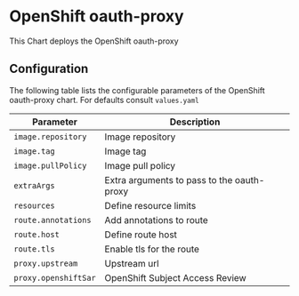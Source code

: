 # OpenShift oauth-proxy

This Chart deploys the OpenShift oauth-proxy

## Configuration

The following table lists the configurable parameters of the OpenShift oauth-proxy chart. For defaults consult `values.yaml`

| Parameter | Description
| --- | ---
| `image.repository` | Image repository
| `image.tag` | Image tag
| `image.pullPolicy` | Image pull policy
| `extraArgs` | Extra arguments to pass to the oauth-proxy
| `resources` | Define resource limits
| `route.annotations` | Add annotations to route
| `route.host` | Define route host
| `route.tls` | Enable tls for the route
| `proxy.upstream` | Upstream url
| `proxy.openshiftSar` | OpenShift Subject Access Review
